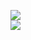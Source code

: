 [![](https://img.shields.io/badge/Made%20With-Github%20Spray-lightgrey.svg?style=for-the-badge&logo=github)](https://github.com/Annihil/github-spray#2645)  
[![](https://i.imgur.com/2DrTn0Z.gif)](https://github.com/Annihil/github-spray)